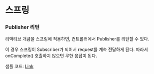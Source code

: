 # 스프링
### Publisher 리턴
리액티브 개념을 스프링에 적용하면, 컨트롤러에서 Publisher를 리턴할 수 있다. 

이 경우 스프링이 Subscriber가 되어서 request를 계속 전달하게 된다. 따라서 onComplete() 호출하지 않으면 무한 응답이 된다. 

샘플 코드: [Link](https://github.com/YoungChulShin/study_tobi_reactive/blob/master/src/main/java/live/ch06/HelloReactiveController.java)